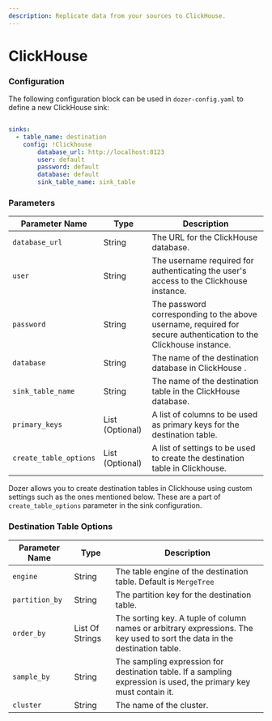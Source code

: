 ```yaml
---
description: Replicate data from your sources to ClickHouse.
---
```


# ClickHouse


### Configuration


The following configuration block can be used in `dozer-config.yaml` to define a new ClickHouse sink:

```yaml

sinks:
  - table_name: destination
    config: !Clickhouse
        database_url: http://localhost:8123
        user: default
        password: default
        database: default
        sink_table_name: sink_table
```


### Parameters

| **Parameter Name** | **Type**             | **Description**                                                                                                                                                                                                                                                             | 
|--------------------|----------------------|-----------------------------------------------------------------------------------------------------------------------------------------------------------------------------------------------------------------------------------------------------------------------------|
| `database_url` | String | The URL for the ClickHouse database. |
| `user`             | String               | The username required for authenticating the user's access to the Clickhouse instance.                                                                                                                                                          |
| `password`         | String               | The password corresponding to the above username, required for secure authentication to the Clickhouse instance.                                                                                                       |
| `database` | String | The name of the destination database in ClickHouse .                                                                                                                                                      |
| `sink_table_name`             | String | The name of the destination table in the ClickHouse database.                                                                                                                                                                              |
| `primary_keys` | List (Optional) | A list of columns to be used as primary keys for the destination table.                                                                                                                                                                          |
| `create_table_options` | List (Optional) | A list of settings to be used to create the destination table in Clickhouse.                                                                                                                                                                              |




Dozer allows you to create destination tables in Clickhouse using custom settings such as the ones mentioned below. These are a part of `create_table_options` parameter in the sink configuration.



### Destination Table Options

| **Parameter Name** | **Type**             | **Description**                                                                                                                                                                                                                                                             |
|--------------------|----------------------|-----------------------------------------------------------------------------------------------------------------------------------------------------------------------------------------------------------------------------------------------------------------------------|
| `engine`             | String               | The table engine of the destination table. Default is `MergeTree`                                                                                                                                                     |
| `partition_by`         | String               | The partition key for the destination table.                                                                                                                  |
| `order_by`             | List Of Strings | The sorting key. A tuple of column names or arbitrary expressions. The key used to sort the data in the destination table.                                                                                                                                                                             |
| `sample_by`            | String | The sampling expression for destination table. If a sampling expression is used, the primary key must contain it.                                                                                                                                                                              |
| `cluster` | String | The name of the cluster.                                                                                                                                                                              |


